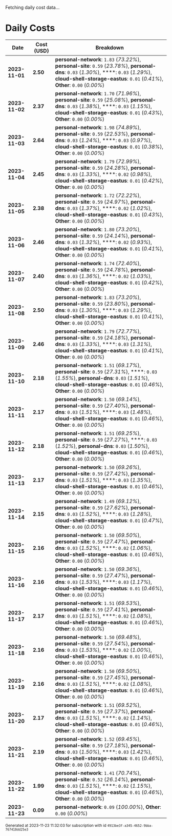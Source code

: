 Fetching daily cost data...
# Daily Costs

| Date | Cost (USD) | Breakdown |
|------|----------------|-----------|
| **2023-11-01** | **2.50** | **personal-network**: `1.83` (_73.22%_), **personal-site**: `0.59` (_23.78%_), **personal-dns**: `0.03` (_1.30%_), ****: `0.03` (_1.29%_), **cloud-shell-storage-eastus**: `0.01` (_0.41%_), **Other**: `0.00` (_0.00%_) |
| **2023-11-02** | **2.37** | **personal-network**: `1.70` (_71.96%_), **personal-site**: `0.59` (_25.08%_), **personal-dns**: `0.03` (_1.38%_), ****: `0.03` (_1.15%_), **cloud-shell-storage-eastus**: `0.01` (_0.43%_), **Other**: `0.00` (_0.00%_) |
| **2023-11-03** | **2.64** | **personal-network**: `1.98` (_74.89%_), **personal-site**: `0.59` (_22.53%_), **personal-dns**: `0.03` (_1.24%_), ****: `0.03` (_0.97%_), **cloud-shell-storage-eastus**: `0.01` (_0.38%_), **Other**: `0.00` (_0.00%_) |
| **2023-11-04** | **2.45** | **personal-network**: `1.79` (_72.99%_), **personal-site**: `0.59` (_24.28%_), **personal-dns**: `0.03` (_1.33%_), ****: `0.02` (_0.98%_), **cloud-shell-storage-eastus**: `0.01` (_0.42%_), **Other**: `0.00` (_0.00%_) |
| **2023-11-05** | **2.38** | **personal-network**: `1.72` (_72.22%_), **personal-site**: `0.59` (_24.97%_), **personal-dns**: `0.03` (_1.37%_), ****: `0.02` (_1.02%_), **cloud-shell-storage-eastus**: `0.01` (_0.43%_), **Other**: `0.00` (_0.00%_) |
| **2023-11-06** | **2.46** | **personal-network**: `1.80` (_73.20%_), **personal-site**: `0.59` (_24.14%_), **personal-dns**: `0.03` (_1.32%_), ****: `0.02` (_0.93%_), **cloud-shell-storage-eastus**: `0.01` (_0.41%_), **Other**: `0.00` (_0.00%_) |
| **2023-11-07** | **2.40** | **personal-network**: `1.74` (_72.40%_), **personal-site**: `0.59` (_24.78%_), **personal-dns**: `0.03` (_1.36%_), ****: `0.02` (_1.03%_), **cloud-shell-storage-eastus**: `0.01` (_0.42%_), **Other**: `0.00` (_0.00%_) |
| **2023-11-08** | **2.50** | **personal-network**: `1.83` (_73.20%_), **personal-site**: `0.59` (_23.80%_), **personal-dns**: `0.03` (_1.30%_), ****: `0.03` (_1.29%_), **cloud-shell-storage-eastus**: `0.01` (_0.41%_), **Other**: `0.00` (_0.00%_) |
| **2023-11-09** | **2.46** | **personal-network**: `1.79` (_72.77%_), **personal-site**: `0.59` (_24.18%_), **personal-dns**: `0.03` (_1.33%_), ****: `0.03` (_1.31%_), **cloud-shell-storage-eastus**: `0.01` (_0.41%_), **Other**: `0.00` (_0.00%_) |
| **2023-11-10** | **2.18** | **personal-network**: `1.51` (_69.17%_), **personal-site**: `0.59` (_27.31%_), ****: `0.03` (_1.55%_), **personal-dns**: `0.03` (_1.51%_), **cloud-shell-storage-eastus**: `0.01` (_0.46%_), **Other**: `0.00` (_0.00%_) |
| **2023-11-11** | **2.17** | **personal-network**: `1.50` (_69.14%_), **personal-site**: `0.59` (_27.40%_), **personal-dns**: `0.03` (_1.51%_), ****: `0.03` (_1.48%_), **cloud-shell-storage-eastus**: `0.01` (_0.46%_), **Other**: `0.00` (_0.00%_) |
| **2023-11-12** | **2.18** | **personal-network**: `1.51` (_69.25%_), **personal-site**: `0.59` (_27.27%_), ****: `0.03` (_1.52%_), **personal-dns**: `0.03` (_1.50%_), **cloud-shell-storage-eastus**: `0.01` (_0.46%_), **Other**: `0.00` (_0.00%_) |
| **2023-11-13** | **2.17** | **personal-network**: `1.50` (_69.26%_), **personal-site**: `0.59` (_27.42%_), **personal-dns**: `0.03` (_1.51%_), ****: `0.03` (_1.35%_), **cloud-shell-storage-eastus**: `0.01` (_0.46%_), **Other**: `0.00` (_0.00%_) |
| **2023-11-14** | **2.15** | **personal-network**: `1.49` (_69.12%_), **personal-site**: `0.59` (_27.62%_), **personal-dns**: `0.03` (_1.52%_), ****: `0.03` (_1.28%_), **cloud-shell-storage-eastus**: `0.01` (_0.47%_), **Other**: `0.00` (_0.00%_) |
| **2023-11-15** | **2.16** | **personal-network**: `1.50` (_69.50%_), **personal-site**: `0.59` (_27.47%_), **personal-dns**: `0.03` (_1.52%_), ****: `0.02` (_1.06%_), **cloud-shell-storage-eastus**: `0.01` (_0.46%_), **Other**: `0.00` (_0.00%_) |
| **2023-11-16** | **2.16** | **personal-network**: `1.50` (_69.36%_), **personal-site**: `0.59` (_27.47%_), **personal-dns**: `0.03` (_1.53%_), ****: `0.03` (_1.17%_), **cloud-shell-storage-eastus**: `0.01` (_0.46%_), **Other**: `0.00` (_0.00%_) |
| **2023-11-17** | **2.17** | **personal-network**: `1.51` (_69.53%_), **personal-site**: `0.59` (_27.41%_), **personal-dns**: `0.03` (_1.51%_), ****: `0.02` (_1.08%_), **cloud-shell-storage-eastus**: `0.01` (_0.46%_), **Other**: `0.00` (_0.00%_) |
| **2023-11-18** | **2.16** | **personal-network**: `1.50` (_69.48%_), **personal-site**: `0.59` (_27.54%_), **personal-dns**: `0.03` (_1.53%_), ****: `0.02` (_1.00%_), **cloud-shell-storage-eastus**: `0.01` (_0.46%_), **Other**: `0.00` (_0.00%_) |
| **2023-11-19** | **2.16** | **personal-network**: `1.50` (_69.50%_), **personal-site**: `0.59` (_27.45%_), **personal-dns**: `0.03` (_1.51%_), ****: `0.02` (_1.08%_), **cloud-shell-storage-eastus**: `0.01` (_0.46%_), **Other**: `0.00` (_0.00%_) |
| **2023-11-20** | **2.17** | **personal-network**: `1.51` (_69.52%_), **personal-site**: `0.59` (_27.37%_), **personal-dns**: `0.03` (_1.51%_), ****: `0.02` (_1.14%_), **cloud-shell-storage-eastus**: `0.01` (_0.46%_), **Other**: `0.00` (_0.00%_) |
| **2023-11-21** | **2.19** | **personal-network**: `1.52` (_69.45%_), **personal-site**: `0.59` (_27.18%_), **personal-dns**: `0.03` (_1.50%_), ****: `0.03` (_1.42%_), **cloud-shell-storage-eastus**: `0.01` (_0.46%_), **Other**: `0.00` (_0.00%_) |
| **2023-11-22** | **1.99** | **personal-network**: `1.41` (_70.74%_), **personal-site**: `0.52` (_26.14%_), **personal-dns**: `0.03` (_1.51%_), ****: `0.02` (_1.15%_), **cloud-shell-storage-eastus**: `0.01` (_0.46%_), **Other**: `0.00` (_0.00%_) |
| **2023-11-23** | **0.09** | **personal-network**: `0.09` (_100.00%_), **Other**: `0.00` (_0.00%_) |


<sup>Generated at 2023-11-23 11:32:03 for subscription with id `4913be3f-a345-4652-9bba-767418dd25e3`</sup>
